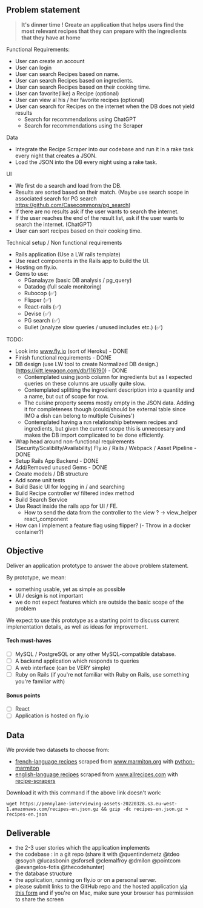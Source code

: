 ## Problem statement

> **It's dinner time ! Create an application that helps users find the most relevant recipes that they can prepare with the ingredients that they have at home**

Functional Requirements:
- User can create an account
- User can login
- User can search Recipes based on name.
- User can search Recipes based on ingredients.
- User can search Recipes based on their cooking time.
- User can favorite(like) a Recipe (optional)
- User can view al his / her favorite recipes (optional)
- User can search for Recipes on the internet when the DB does not yield results
    - Search for recommendations using ChatGPT
    - Search for recommendations using the Scraper

Data 
- Integrate the Recipe Scraper into our codebase and run it in a rake task every night that creates a JSON.
- Load the JSON into the DB every night using a rake task.

UI
- We first do a search and load from the DB.
- Results are sorted based on their match. (Maybe use search scope in associated search for PG search https://github.com/Casecommons/pg_search)
- If there are no results ask if the user wants to search the internet.
- If the user reaches the end of the result list, ask if the user wants to search the internet. (ChatGPT)
- User can sort recipes based on their cooking time.

Technical setup / Non functional requirements
- Rails application (Use a LW rails template)
- Use react components in the Rails app to build the UI.
- Hosting on fly.io.
- Gems to use:
    - PGanalayze (basic DB analysis / pg_query)
    - Datadog (full scale monitoring)
    - Rubocop (✅)
    - Flipper (✅)
    - React-rails (✅)
    - Devise (✅)
    - PG search (✅)
    - Bullet (analyze slow queries / unused includes etc.) (✅)


TODO:
- Look into www.fly.io (sort of Heroku) - DONE
- Finish functional requirements - DONE
- DB design (use LW tool to create Normalized DB design.)(https://kitt.lewagon.com/db/116190) - DONE
    - Contemplated using jsonb column for ingredients but as I expected queries on these columns are usually quite slow.
    - Contemplated splitting the ingredient description into a quantity and a name, but out of scope for now.
    - The cuisine property seems mostly empty in the JSON data. Adding it for completeness though (could/should be external table since IMO a dish can belong to multiple Cuisines')
    - Contemplated having a n:n relationship betweem recipes and ingredients, but given the current scope this is unneccesary and makes the DB import complicated to be done efficiently.
- Wrap head around non-functional requirements (Security/Scalibilty/Availability) Fly.io / Rails / Webpack / Asset Pipeline - DONE
- Setup Rails App Backend - DONE
- Add/Removed unused Gems - DONE
- Create models / DB structure 
- Add some unit tests
- Build Basic UI for logging in / and searching
- Build Recipe controller w/ filtered index method
- Build Search Service
- Use React inside the rails app for UI / FE.
    - How to send the data from the controller to the view ? -> view_helper react_component
- How can I implement a feature flag using flipper?
(- Throw in a docker container?)



## Objective

Deliver an application prototype to answer the above problem statement.

By prototype, we mean:
- something usable, yet as simple as possible
- UI / design is not important
- we do not expect features which are outside the basic scope of the problem

We expect to use this prototype as a starting point to discuss current implenentation details, as well as ideas for improvement.

#### Tech must-haves
- [ ] MySQL / PostgreSQL or any other MySQL-compatible database.
- [ ] A backend application which responds to queries
- [ ] A web interface (can be VERY simple)
- [ ] Ruby on Rails (if you're not familiar with Ruby on Rails, use something you're familiar with)

#### Bonus points
- [ ] React
- [ ] Application is hosted on fly.io

## Data
We provide two datasets to choose from:
- [french-language recipes](https://pennylane-interviewing-assets-20220328.s3.eu-west-1.amazonaws.com/recipes-fr.json.gz) scraped from www.marmiton.org with [python-marmiton](https://github.com/remaudcorentin-dev/python-marmiton)
- [english-language recipes](https://pennylane-interviewing-assets-20220328.s3.eu-west-1.amazonaws.com/recipes-en.json.gz) scraped from www.allrecipes.com with [recipe-scrapers](https://githubingredients.com/hhursev/recipe-scrapers)

Download it with this command if the above link doesn't work:
```shell
wget https://pennylane-interviewing-assets-20220328.s3.eu-west-1.amazonaws.com/recipes-en.json.gz && gzip -dc recipes-en.json.gz > recipes-en.json
```

## Deliverable
- the 2-3 user stories which the application implements
- the codebase : in a git repo (share it with @quentindemetz @tdeo @soyoh @lucasbonin @sforsell @clemalfroy @dmilon @pointcom @evangelos-fotis @thecodehunter)
- the database structure
- the application, running on fly.io or on a personal server.
- please submit links to the GitHub repo and the hosted application [via this form](https://forms.gle/siH7Rezuq2V1mUJGA) and if you're on Mac, make sure your browser has permission to share the screen
